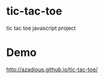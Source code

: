 tic-tac-toe
===========

tic tac toe javascript project


Demo
====

http://azadious.github.io/tic-tac-toe/
